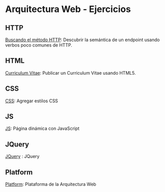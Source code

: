# Arquitectura Web - Ejercicios

## HTTP

[Buscando el método HTTP](http_protocol/Ej.md): Descubrir la semántica de un endpoint usando verbos poco comunes de HTTP.

## HTML

[Curriculum Vitae](cv_fpuna/cv_fpuna.md): Publicar un Curriculum Vitae usando HTML5.

## CSS

[CSS](css-task/problem/Ej_CSS.md): Agregar estilos CSS

## JS

[JS](js-task/problem/Ej_JS.md): Página dinámica con JavaScript

## JQuery

[JQuery](jquery-task/ej_jquery.md) : JQuery

## Platform

[Platform](platform/lesson/README.md): Plataforma de la Arquitectura Web